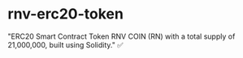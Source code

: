 # rnv-erc20-token
"ERC20 Smart Contract Token RNV COIN (RN) with a total supply of 21,000,000, built using Solidity." ✅
